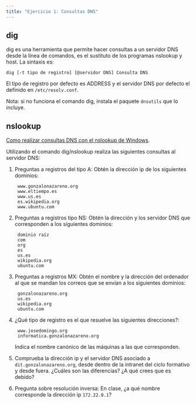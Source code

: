 ```yaml
---
title: "Ejercicio 1: Consultas DNS"
---
```

 

## dig

dig es una herramienta que permite hacer consultas a un servidor DNS desde la línea de comandos, es el sustituto de los programas nslookup y host. La sintaxis es:

    dig [-t tipo de registro] [@servidor DNS] Consulta DNS

El tipo de registro por defecto es ADDRESS y el servidor DNS por defecto el definido en ``/etc/resolv.conf``.

Nota: si no funciona el comando dig, instala el paquete `dnsutils` que lo incluye.


## nslookup

[Como realizar consultas DNS con el nslookup de Windows](http://systemadmin.es/2010/09/como-realizar-consultas-dns-con-el-nslookup-de-windows).

Utilizando el comando dig/nslookup realiza las siguientes consultas al servidor DNS:

1. Preguntas a registros del tipo A: Obtén la dirección ip de los siguientes dominios:

        www.gonzalonazareno.org 
        www.eltiempo.es
        www.us.es
        es.wikipedia.org
        www.ubuntu.com

2. Preguntas a registros tipo NS: Obtén la dirección y los servidor DNS que corresponden a los siguientes dominios:

        dominio raíz
        com
        org
        es
        us.es
        wikipedia.org
        ubuntu.com

3. Preguntas a registros MX: Obtén el nombre y la dirección del ordenador al que se mandan los correos que se envían a los siguientes dominios:

        gonzalonazareno.org
        us.es
        wikipedia.org
        ubuntu.com

4. ¿Qué tipo de registro es el que resuelve las siguientes direcciones?:
         
        www.josedomingo.org
        informatica.gonzalonazareno.org

    Indica el nombre canónico de las máquinas a las que corresponden.

5. Comprueba la dirección ip y el servidor DNS asociado a ``dit.gonzalonazareno.org``, desde dentro de la intranet del ciclo formativo y desde fuera. ¿Cuáles son las diferencias? ¿A qué crees que es debido?

6. Pregunta sobre resolución inversa: En clase, ¿a qué nombre corresponde la dirección ip ``172.22.0.1``?
